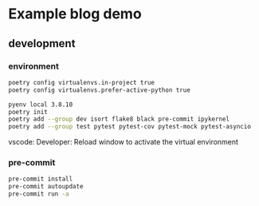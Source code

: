 # Example blog demo

## development

### environment

```bash
poetry config virtualenvs.in-project true
poetry config virtualenvs.prefer-active-python true

pyenv local 3.8.10
poetry init
poetry add --group dev isort flake8 black pre-commit ipykernel
poetry add --group test pytest pytest-cov pytest-mock pytest-asyncio
```

vscode: Developer: Reload window to activate the virtual environment

### pre-commit

```bash
pre-commit install
pre-commit autoupdate
pre-commit run -a
```
